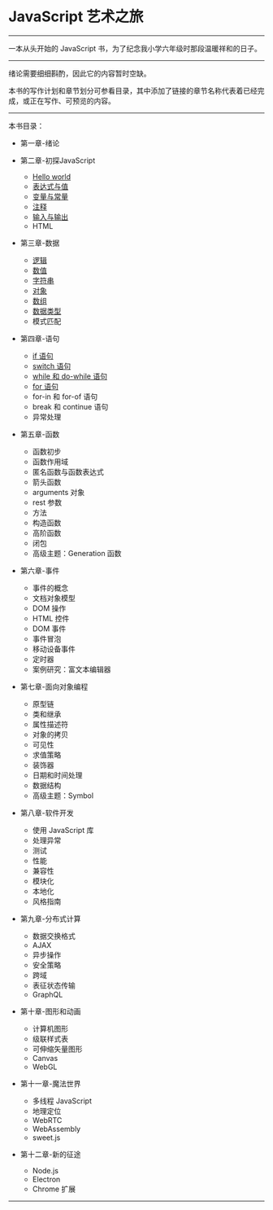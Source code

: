 # JavaScript 艺术之旅

---

一本从头开始的 JavaScript 书，为了纪念我小学六年级时那段温暖祥和的日子。



---

绪论需要细细斟酌，因此它的内容暂时空缺。

本书的写作计划和章节划分可参看目录，其中添加了链接的章节名称代表着已经完成，或正在写作、可预览的内容。

---



本书目录：

- 第一章-绪论

- 第二章-初探JavaScript
  - [Hello world](第二章-初探JavaScript/Hello-world.md)
  - [表达式与值](第二章-初探JavaScript/表达式与值.md)
  - [变量与常量](第二章-初探JavaScript/变量与常量.md)
  - [注释](第二章-初探JavaScript/注释.md)
  - [输入与输出](第二章-初探JavaScript/输入与输出.md)
  - HTML

- 第三章-数据
  - [逻辑](第三章-数据/逻辑.md)
  - [数值](第三章-数据/数值.md)
  - [字符串](第三章-数据/字符串.md)
  - [对象](第三章-数据/对象.md)
  - [数组](第三章-数据/数组.md)
  - [数据类型](第三章-数据/数据类型.md)
  - 模式匹配

- 第四章-语句
  - [if 语句](第四章-语句/if语句.md)
  - [switch 语句](第四章-语句/switch语句.md)
  - [while 和 do-while 语句](第四章-语句/while和do-while语句.md)
  - [for 语句](第四章-语句/for语句.md)
  - for-in 和 for-of 语句
  - break 和 continue 语句
  - 异常处理

- 第五章-函数
  - 函数初步
  - 函数作用域
  - 匿名函数与函数表达式
  - 箭头函数
  - arguments 对象
  - rest 参数
  - 方法
  - 构造函数
  - 高阶函数
  - 闭包
  - 高级主题：Generation 函数

- 第六章-事件
  - 事件的概念
  - 文档对象模型
  - DOM 操作
  - HTML 控件
  - DOM 事件
  - 事件冒泡
  - 移动设备事件
  - 定时器
  - 案例研究：富文本编辑器

- 第七章-面向对象编程
  - 原型链
  - 类和继承
  - 属性描述符
  - 对象的拷贝
  - 可见性
  - 求值策略
  - 装饰器
  - 日期和时间处理
  - 数据结构
  - 高级主题：Symbol

- 第八章-软件开发
  - 使用 JavaScript 库
  - 处理异常
  - 测试
  - 性能
  - 兼容性
  - 模块化
  - 本地化
  - 风格指南

- 第九章-分布式计算
  - 数据交换格式
  - AJAX
  - 异步操作
  - 安全策略
  - 跨域
  - 表征状态传输
  - GraphQL

- 第十章-图形和动画

  - 计算机图形
  - 级联样式表
  - 可伸缩矢量图形
  - Canvas
  - WebGL

- 第十一章-魔法世界

  - 多线程 JavaScript
  - 地理定位
  - WebRTC
  - WebAssembly
  - sweet.js

- 第十二章-新的征途

  - Node.js
  - Electron
  - Chrome 扩展

---

